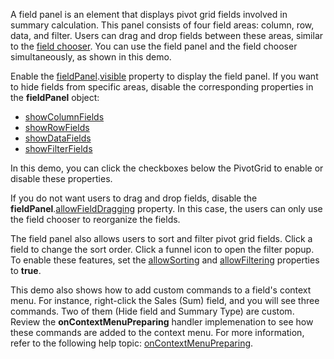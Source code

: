 A field panel is an element that displays pivot grid fields involved in summary calculation. This panel consists of four field areas: column, row, data, and filter. Users can drag and drop fields between these areas, similar to the [field chooser](https://js.devexpress.com/Demos/WidgetsGallery/Demo/PivotGrid/IntegratedFieldChooser). You can use the field panel and the field chooser simultaneously, as shown in this demo.

Enable the [fieldPanel](/Documentation/ApiReference/UI_Components/dxPivotGrid/Configuration/fieldPanel/).[visible](/Documentation/ApiReference/UI_Components/dxPivotGrid/Configuration/fieldPanel/#visible) property to display the field panel. If you want to hide fields from specific areas, disable the corresponding properties in the **fieldPanel** object:

- [showColumnFields](/Documentation/ApiReference/UI_Components/dxPivotGrid/Configuration/fieldPanel/#showColumnFields)
- [showRowFields](/Documentation/ApiReference/UI_Components/dxPivotGrid/Configuration/fieldPanel/#showRowFields)
- [showDataFields](/Documentation/ApiReference/UI_Components/dxPivotGrid/Configuration/fieldPanel/#showDataFields)
- [showFilterFields](/Documentation/ApiReference/UI_Components/dxPivotGrid/Configuration/fieldPanel/#showFilterFields)

In this demo, you can click the checkboxes below the PivotGrid to enable or disable these properties.

If you do not want users to drag and drop fields, disable the **fieldPanel**.[allowFieldDragging](/Documentation/ApiReference/UI_Components/dxPivotGrid/Configuration/fieldPanel/#allowFieldDragging) property. In this case, the users can only use the field chooser to reorganize the fields.

The field panel also allows users to sort and filter pivot grid fields. Click a field to change the sort order. Click a funnel icon to open the filter popup. To enable these features, set the [allowSorting](/Documentation/ApiReference/UI_Components/dxPivotGrid/Configuration/#allowSorting) and [allowFiltering](/Documentation/ApiReference/UI_Components/dxPivotGrid/Configuration/#allowFiltering) properties to **true**.

This demo also shows how to add custom commands to a field's context menu. For instance, right-click the Sales (Sum) field, and you will see three commands. Two of them (Hide field and Summary Type) are custom. Review the **onContextMenuPreparing** handler implemenation to see how these commands are added to the context menu. For more information, refer to the following help topic: [onContextMenuPreparing](/Documentation/ApiReference/UI_Components/dxPivotGrid/Configuration/#onContextMenuPreparing).